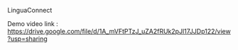 LinguaConnect



Demo video link : https://drive.google.com/file/d/1A_mVFtPTzJ_uZA2fRUk2pJl17JJDp122/view?usp=sharing


